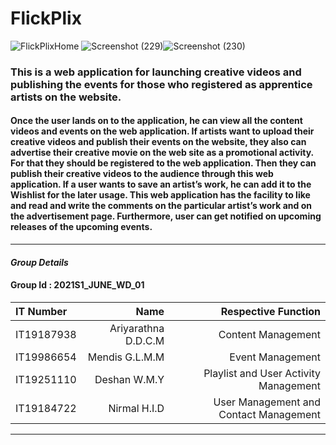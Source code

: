 # FlickPlix  #

![FlickPlixHome](https://user-images.githubusercontent.com/79443522/133197647-879346d0-9e66-47dd-99c1-c85e3fcdf3fb.jpg)
![Screenshot (229)](https://user-images.githubusercontent.com/76535213/134420509-76c1d191-fc7f-4c13-9c7d-16c5914681d6.png)![Screenshot (230)](https://user-images.githubusercontent.com/76535213/134421096-6867c280-499f-4855-82dc-b692d71a619e.png)


###  This is a web application for launching creative videos and publishing the events for those who registered as apprentice artists on the website. ###

#### Once the user lands on to the application, he can view all the content videos and events on the web application. If artists want to upload their creative videos and publish their events on the website, they also can advertise their creative movie on the web site as a promotional activity. For that they should be registered to the web application. Then they can publish their creative videos to the audience through this web application. If a user wants to save an artist’s work, he can add it to the Wishlist for the later usage. This web application has the facility to like and read and write the comments on the particular artist’s work and on the advertisement page. Furthermore, user can get notified on upcoming releases of the upcoming events. ####

---------------

####  *Group  Details*  ####

####  Group  Id :  2021S1_JUNE_WD_01  ####

IT Number | Name  |  Respective  Function
| :--- | ---: | ---: 
IT19187938  | Ariyarathna D.D.C.M   | Content Management
IT19986654  | Mendis G.L.M.M        | Event Management
IT19251110  | Deshan W.M.Y          | Playlist and User Activity Management
IT19184722  | Nirmal H.I.D          | User Management and Contact Management

---------------
